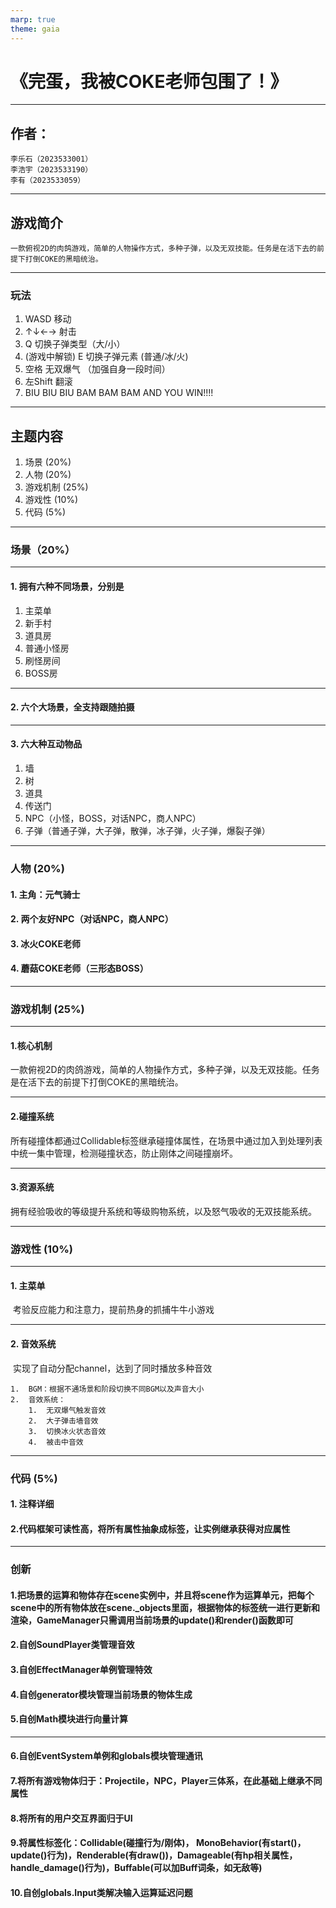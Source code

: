 ```yaml
---
marp: true
theme: gaia
---
```


# 《完蛋，我被COKE老师包围了！》

---

## 作者：

	李乐石（2023533001）
	李浩宇（2023533190）
	李有（2023533059）

---

## 游戏简介
	一款俯视2D的肉鸽游戏，简单的人物操作方式，多种子弹，以及无双技能。任务是在活下去的前提下打倒COKE的黑暗统治。

---

### 玩法
1. WASD 移动
2. ↑↓←→ 射击
3. Q 切换子弹类型（大/小）
4. (游戏中解锁) E 切换子弹元素 (普通/冰/火)
5. 空格 无双爆气 （加强自身一段时间）
6. 左Shift 翻滚
7. BIU BIU BIU BAM BAM BAM AND YOU WIN!!!!

---

## 主题内容
1. 场景 (20%)
2. 人物 (20%)
3. 游戏机制 (25%)
4. 游戏性 (10%)
5. 代码 (5%)

---

### 场景（20%）

---

#### 1. 拥有六种不同场景，分别是

1. 主菜单
2. 新手村
3. 道具房
4. 普通小怪房
5. 刷怪房间
6. BOSS房

---

#### 2. 六个大场景，全支持跟随拍摄

---

#### 3. 六大种互动物品

1. 墙
2. 树
3. 道具
4. 传送门
5. NPC（小怪，BOSS，对话NPC，商人NPC）
6. 子弹（普通子弹，大子弹，散弹，冰子弹，火子弹，爆裂子弹）

---

### 人物 (20%)


#### 	1. 主角：元气骑士

#### 	2. 两个友好NPC（对话NPC，商人NPC）

#### 	3. 冰火COKE老师

#### 	4. 蘑菇COKE老师（三形态BOSS）

---

### 游戏机制 (25%)

---

#### 1.核心机制
​		一款俯视2D的肉鸽游戏，简单的人物操作方式，多种子弹，以及无双技能。任务是在活下去的前提下打倒COKE的黑暗统治。

---

#### 2.碰撞系统
​		所有碰撞体都通过Collidable标签继承碰撞体属性，在场景中通过加入到处理列表中统一集中管理，检测碰撞状态，防止刚体之间碰撞崩坏。

---

#### 3.资源系统
​		拥有经验吸收的等级提升系统和等级购物系统，以及怒气吸收的无双技能系统。

---

### 游戏性 (10%)

---

#### 1. 主菜单

​	考验反应能力和注意力，提前热身的抓捕牛牛小游戏

---

#### 2. 音效系统

​	实现了自动分配channel，达到了同时播放多种音效

 	1.  BGM：根据不通场景和阶段切换不同BGM以及声音大小
 	2.  音效系统：
      	1.  无双爆气触发音效
      	2.  大子弹击墙音效
      	3.  切换冰火状态音效
      	4.  被击中音效
   
---

### 代码 (5%)

#### 	1. 注释详细

#### 	2.代码框架可读性高，将所有属性抽象成标签，让实例继承获得对应属性

---

### 创新

#### 	1.把场景的运算和物体存在scene实例中，并且将scene作为运算单元，把每个scene中的所有物体放在scene._objects里面，根据物体的标签统一进行更新和渲染，GameManager只需调用当前场景的update()和render()函数即可

#### 	2.自创SoundPlayer类管理音效

#### 	3.自创EffectManager单例管理特效

#### 	4.自创generator模块管理当前场景的物体生成

#### 	5.自创Math模块进行向量计算

---

#### 	6.自创EventSystem单例和globals模块管理通讯

#### 	7.将所有游戏物体归于：Projectile，NPC，Player三体系，在此基础上继承不同属性

#### 	8.将所有的用户交互界面归于UI

#### 	9.将属性标签化：Collidable(碰撞行为/刚体)， MonoBehavior(有start()，update()行为)，Renderable(有draw())，Damageable(有hp相关属性，handle_damage()行为)，Buffable(可以加Buff词条，如无敌等)

#### 	10.自创globals.Input类解决输入运算延迟问题









​		



